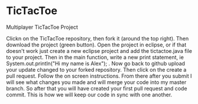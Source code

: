 # TicTacToe
Multiplayer TicTacToe Project

Clickn on the TicTacToe repository, then fork it (around the top right). Then download the project (green button). Open the project in eclipse, or if that doesn't work just create a new eclipse project and add the tictactoe.java file to your project. Then in the main function, write a new print statement, ie System.out.println("Hi my name is Alex"); . Now go back to github upload your update changed to your forked repository. Then click on the create a pull request. Follow the on screen instructions. From there after you submit I will see what changes you made and will merge your code into my master branch. So after that you will have created your first pull request and code commit. This is how we will keep our code in sync with one another. 
